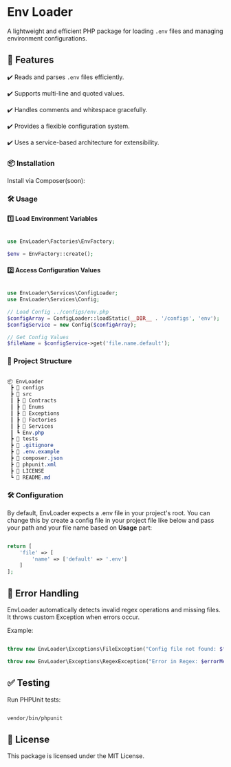 # Env Loader

A lightweight and efficient PHP package for loading `.env` files and managing environment configurations.

## 🚀 Features

✔️ Reads and parses `.env` files efficiently.

✔️ Supports multi-line and quoted values.

✔️ Handles comments and whitespace gracefully.

✔️ Provides a flexible configuration system.

✔️ Uses a service-based architecture for extensibility.

### 📦 Installation

Install via Composer(soon):

### 🛠️ Usage

#### 1️⃣ Load Environment Variables

```php

use EnvLoader\Factories\EnvFactory;

$env = EnvFactory::create();

```

#### 2️⃣ Access Configuration Values

```php

use EnvLoader\Services\ConfigLoader;
use EnvLoader\Services\Config;

// Load Config ../configs/env.php
$configArray = ConfigLoader::loadStatic(__DIR__ . '/configs', 'env');
$configService = new Config($configArray);

// Get Config Values
$fileName = $configService->get('file.name.default');

```

### 📁 Project Structure

```css

📦 EnvLoader
 ┣ 📂 configs
 ┣ 📂 src
 ┃ ┣ 📂 Contracts
 ┃ ┣ 📂 Enums
 ┃ ┣ 📂 Exceptions
 ┃ ┣ 📂 Factories
 ┃ ┣ 📂 Services
 ┃ ┗ Env.php
 ┣ 📂 tests
 ┣ 📜 .gitignore
 ┣ 📜 .env.example
 ┣ 📜 composer.json
 ┣ 📜 phpunit.xml
 ┣ 📜 LICENSE
 ┗ 📜 README.md

```

### 🛠 Configuration

By default, EnvLoader expects a .env file in your project's root.
You can change this by create a config file in your project file like below and pass your path and your file name based on **Usage** part:

```php

return [
    'file' => [
        'name' => ['default' => '.env']
    ]
];

```

## 📌 Error Handling

EnvLoader automatically detects invalid regex operations and missing files.
It throws custom Exception when errors occur.

Example:

```php

throw new EnvLoader\Exceptions\FileException("Config file not found: $filePath");

throw new EnvLoader\Exceptions\RegexException("Error in Regex: $errorMessage", $pattern, $text);

```

## ✅ Testing

Run PHPUnit tests:

```bash

vendor/bin/phpunit

```

## 📄 License

This package is licensed under the MIT License.

